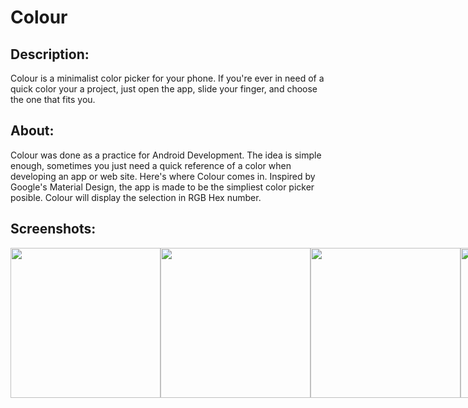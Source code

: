 # Colour

## Description:

Colour is a minimalist color picker for your phone. 
If you're ever in need of a quick color your a project, just open the app, slide your finger, and choose the one that fits you.


## About:

Colour was done as a practice for Android Development. The idea is simple enough, sometimes you just need a quick reference of a color when developing an app or web site. Here's where Colour comes in. Inspired by Google's Material Design, the app is made to be the simpliest color picker posible. Colour will display the selection in RGB Hex number.


## Screenshots:
<div style="display: inline-flex">

<img src="https://i.imgur.com/Qt1wG2J.jpg" width="240">

<img src="https://i.imgur.com/kQ4374q.png" width="240">

<img src="https://i.imgur.com/nhVqUPp.png" width="240">

<img src="https://i.imgur.com/BGJwDBN.png" width="240">
<!-- 
<img src="http://i.imgur.com/CMQqwCn.png" width="240">
<img src="http://i.imgur.com/HLO9LZ6.png" width="240">
-->
</div>
